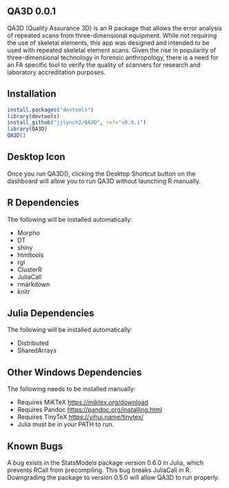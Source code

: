 ## QA3D 0.0.1
QA3D (Quality Assurance 3D) is an R package that allows the error analysis of repeated scans from three-dimensional equipment. While not requiring the use of skeletal elements, this app was designed and intended to be used with repeated skeletal element scans. Given the rise in popularity of three-dimensional technology in forensic anthropology, there is a need for an FA specific tool to verify the quality of scanners for research and laboratory accreditation purposes.

## Installation
```R
install.packages("devtools")
library(devtools)
install_github("jjlynch2/QA3D", ref="v0.0.1")
library(QA3D)
QA3D()
```

## Desktop Icon
Once you run QA3D(), clicking the Desktop Shortcut button on the dashboard will allow you to run QA3D without launching R manually.

## R Dependencies
The following will be installed automatically:
* Morpho
* DT
* shiny
* htmltools
* rgl
* ClusterR
* JuliaCall
* rmarkdown
* knitr

## Julia Dependencies
The following will be installed automatically:
* Distributed
* SharedArrays

## Other Windows Dependencies
The following needs to be installed manually:
* Requires MiKTeX https://miktex.org/download
* Requires Pandoc https://pandoc.org/installing.html
* Requires TinyTeX https://yihui.name/tinytex/
* Julia must be in your PATH to run.

## Known Bugs
A bug exists in the StatsModels package version 0.6.0 in Julia, which prevents RCall from precompiling. This bug breaks JuliaCall in R. Downgrading the package to version 0.5.0 will allow QA3D to run properly.